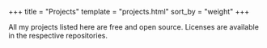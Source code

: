 +++
title = "Projects"
template = "projects.html"
sort_by = "weight"
+++

All my projects listed here are free and open source. Licenses are available in the respective repositories.
